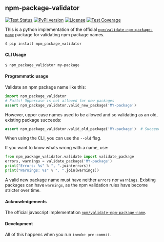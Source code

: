 ## npm-package-validator

[![Test Status](https://github.com/romnn/npm-package-validator/workflows/test/badge.svg)](https://github.com/romnn/npm-package-validator/actions)
[![PyPI version](https://img.shields.io/pypi/v/npm_package_validator.svg)](https://pypi.python.org/pypi/npm_package_validator)
[![License](https://img.shields.io/github/license/romnn/npm-package-validator)](https://github.com/romnn/npm-package-validator)
[![Test Coverage](https://codecov.io/gh/romnn/npm-package-validator/branch/master/graph/badge.svg)](https://codecov.io/gh/romnn/npm-package-validator)

This is a python implementation of the official [`npm/validate-npm-package-name`](https://github.com/npm/validate-npm-package-name) package
for validating npm package names.

```bash
$ pip install npm_package_validator
```

#### CLI Usage

```bash
$ npm_package_validator my-package
```

#### Programmatic usage

Validate an npm package name like this:

```python
import npm_package_validator
# Fails! Uppercase is not allowed for new packages
assert npm_package_validator.valid_new_package('MY-package')
```

However, upper case names used to be allowed and so validating as an old, existing package succeeds:

```python
assert npm_package_validator.valid_old_package('MY-package')  # Succeeds!
```

When using the CLI, you can use the `--old` flag.
 
If you want to know whats wrong with a name, use:

```python
from npm_package_validator.validate import validate_package
errors, warnings = validate_package('MY-package')
print("Errors: %s" % ", ".join(errors))
print("Warnings: %s" % ", ".join(warnings))
```

A valid new package name must have neither `errors` nor `warnings`.
Existing packages can have `warnings`, as the npm validation rules have become stricter over time.

#### Acknowledgements

The official javascript implementation [`npm/validate-npm-package-name`](https://github.com/npm/validate-npm-package-name).

#### Development

All of this happens when you run ``invoke pre-commit``.
